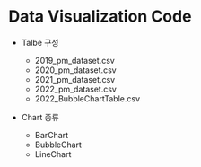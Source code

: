 # Data Visualization Code
* Talbe 구성
  * 2019_pm_dataset.csv
  * 2020_pm_dataset.csv
  * 2021_pm_dataset.csv
  * 2022_pm_dataset.csv
  * 2022_BubbleChartTable.csv

* Chart 종류
  * BarChart
  * BubbleChart
  * LineChart
